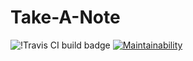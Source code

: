 # Take-A-Note

![!Travis CI build badge](https://travis-ci.org/andronicus-kim/Take-A-Note.svg?branch=master) [![Maintainability](https://api.codeclimate.com/v1/badges/d38fa767f311d67e1086/maintainability)](https://codeclimate.com/github/andronicus-kim/Take-A-Note/maintainability)





